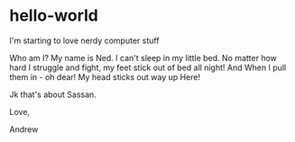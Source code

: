 # hello-world
I'm starting to love nerdy computer stuff

Who am I? My name is Ned. I can't sleep in my little bed. No matter how hard I struggle and fight,
my feet stick out of bed all night! And When I pull them in - oh dear! My head sticks out way up Here!

Jk that's about Sassan.

Love, 

Andrew
